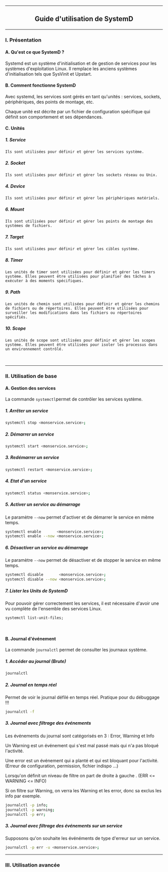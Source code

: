 ----------------------------------------------------------------------------------------------------------------------------------------------------------
## <p align='center'> Guide d'utilisation de SystemD </p>

----------------------------------------------------------------------------------------------------------------------------------------------------------
### I. Présentation
#### A. Qu'est ce que SystemD ?
Systemd est un système d'initialisation et de gestion de services pour les systèmes d'exploitation Linux. Il remplace les anciens systèmes d'initialisation tels que SysVinit et Upstart.

#### B. Comment fonctionne SystemD
Avec systemd, les services sont gérés en tant qu'unités : services, sockets, périphériques, des points de montage, etc. 

Chaque unité est décrite par un fichier de configuration spécifique qui définit son comportement et ses dépendances.

#### C. Unités
##### 1. Service
```
Ils sont utilisées pour définir et gérer les services système.
```

##### 2. Socket
```
Ils sont utilisées pour définir et gérer les sockets réseau ou Unix.
```

##### 4. Device
```
Ils sont utilisées pour définir et gérer les périphériques matériels.
```

##### 6. Mount
```
Ils sont utilisées pour définir et gérer les points de montage des systèmes de fichiers.
```

##### 7. Target
```
Ils sont utilisées pour définir et gérer les cibles système.
```



##### 8. Timer
```
Les unités de timer sont utilisées pour définir et gérer les timers système. Elles peuvent être utilisées pour planifier des tâches à exécuter à des moments spécifiques.
```

##### 9. Path
```
Les unités de chemin sont utilisées pour définir et gérer les chemins de fichiers ou de répertoires. Elles peuvent être utilisées pour surveiller les modifications dans les fichiers ou répertoires spécifiés.
```

##### 10. Scope
```
Les unités de scope sont utilisées pour définir et gérer les scopes système. Elles peuvent être utilisées pour isoler les processus dans un environnement contrôlé.
```

<br />

----------------------------------------------------------------------------------------------------------------------------------------------------------
### II. Utilisation de base
#### A. Gestion des services
La commande `systemctl`permet de contrôler les services système.
##### 1. Arrêter un service
```bash
systemctl stop <monservice.service>;
```

##### 2. Démarrer un service
```bash
systemctl start <monservice.service>;
```

##### 3. Redémarrer un service
```bash
systemctl restart <monservice.service>;
```

##### 4. Etat d'un service
```bash
systemctl status <monservice.service>;
```

##### 5. Activer un service au démarrage
Le paramètre `--now` permet d'activer et de démarrer le service en même temps. 
```bash
systemctl enable       <monservice.service>;
systemctl enable --now <monservice.service>;
```

##### 6. Désactiver un service au démarrage
Le paramètre `--now` permet de désactiver et de stopper le service en même temps. 
```bash
systemctl disable       <monservice.service>;
systemctl disable --now <monservice.service>;
```

##### 7. Lister les Units de SystemD
Pour pouvoir gérer correctement les services, il est nécessaire d'avoir une vu complète de l'ensemble des services Linux.

```
systemctl list-unit-files;
```



<br />












#### B. Journal d'événement
La commande `journalctl` permet de consulter les journaux système.
##### 1. Accéder au journal (Brute)
```bash
journalctl
```

##### 2. Journal en temps réel
Permet de voir le journal défilé en temps réel. Pratique pour du débuggage !!!
```bash
journalctl -f
```

##### 3. Journal avec filtrage des événements
Les événements du journal sont catégorisés en 3 : Error, Warning et Info

Un Warning est un événement qui s'est mal passé mais qui n'a pas bloqué l'activité.

Une error est un événement qui a planté et qui est bloquant pour l'activité. (Erreur de configuration, permission, fichier indispo ...)

Lorsqu'on définit un niveau de filtre on part de droite à gauche . (ERR <= WARNING <= INFO)

Si on filtre sur Warning, on verra les Warning et les error, donc sa exclus les info par exemple.

```bash
journalctl -p info;
journalctl -p warning;
journalctl -p err;
```

##### 3. Journal avec filtrage des événements sur un service
Supposons qu'on souhaite les événéments de type d'erreur sur un service.

```bash
journalctl -p err -u <monservice.service>;
```








----------------------------------------------------------------------------------------------------------------------------------------------------------
### III. Utilisation avancée
